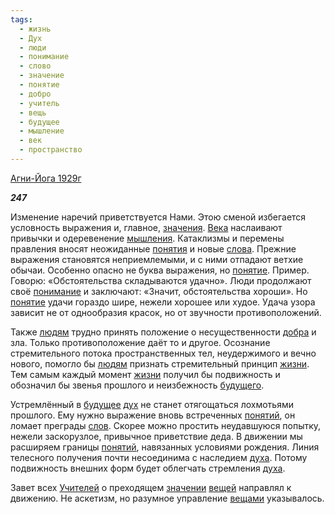 ```yaml
---
tags:
  - жизнь
  - Дух
  - люди
  - понимание
  - слово
  - значение
  - понятие
  - добро
  - учитель
  - вещь
  - будущее
  - мышление
  - век
  - пространство
---
```

[Агни-Йога 1929г](https://127.0.0.1:4002/agni/1929)

___247___

Изменение наречий приветствуется Нами. Этою сменой избегается условность выражения и, главное, [значения](../../../tags/#значение). [Века](../../../tags/#век) наслаивают привычки и одеревенение [мышления](../../../tags/#мышление). Катаклизмы и перемены правления вносят неожиданные [понятия](../../../tags/#[понятие](../../../tags/#понятие)) и новые [слова](../../../tags/#слово). Прежние выражения становятся неприемлемыми, и с ними отпадают ветхие обычаи. Особенно опасно не буква выражения, но [понятие](../../../tags/#понятие). Пример. Говорю: «Обстоятельства складываются удачно». Люди продолжают своё [понимание](../../../tags/#понимание) и заключают: «Значит, обстоятельства хороши». Но [понятие](../../../tags/#понятие) удачи гораздо шире, нежели хорошее или худое. Удача узора зависит не от однообразия красок, но от звучности противоположений.   

Также [людям](../../../tags/#люди) трудно принять положение о несущественности [добра](../../../tags/#добро) и зла. Только противоположение даёт то и другое. Осознание стремительного потока пространственных тел, неудержимого и вечно нового, помогло бы [людям](../../../tags/#люди) признать стремительный принцип [жизни](../../../tags/#жизнь). Тем самым каждый момент [жизни](../../../tags/#жизнь) получил бы подвижность и обозначил бы звенья прошлого и неизбежность [будущего](../../../tags/#[будущее](../../../tags/#будущее)).   

Устремлённый в [будущее](../../../tags/#будущее) [дух](../../../tags/#Дух) не станет отягощаться лохмотьями прошлого. Ему нужно выражение вновь встреченных [понятий](../../../tags/#понятие), он ломает преграды [слов](../../../tags/#слово). Скорее можно простить неудавшуюся попытку, нежели заскорузлое, привычное приветствие деда. В движении мы расширяем границы [понятий](../../../tags/#понятие), навязанных условиями рождения. Линия телесного получения почти несоединима с наследием [духа](../../../tags/#Дух). Потому подвижность внешних форм будет облегчать стремления [духа](../../../tags/#Дух).   

Завет всех [Учителей](../../../tags/#учитель) о преходящем [значении](../../../tags/#значение) [вещей](../../../tags/#вещь) направлял к движению. Не аскетизм, но разумное управление [вещами](../../../tags/#вещь) указывалось.